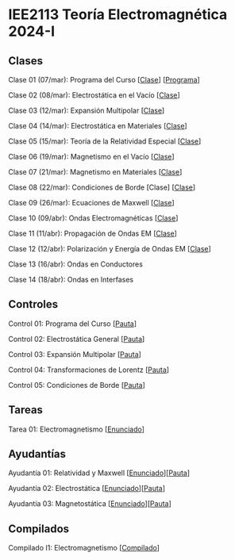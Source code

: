 # IEE2113 Teoría Electromagnética 2024-I

## Clases
Clase 01 (07/mar): Programa del Curso 
[[Clase](https://github.com/jisilva8/IEE2113_2024_01/blob/main/Clases/Clase01-Programa.pdf)]
[[Programa](https://github.com/jisilva8/IEE2113_2024_01/blob/main/Administrativo/programa_curso_v1.pdf)]

Clase 02 (08/mar): Electrostática en el Vacío 
[[Clase](https://github.com/jisilva8/IEE2113_2024_01/blob/main/Clases/Clase02-ElectroEnVacio.pdf)]

Clase 03 (12/mar): Expansión Multipolar 
[[Clase](https://github.com/jisilva8/IEE2113_2024_01/blob/main/Clases/Clase03-ExpansionMultipolar.pdf)]

Clase 04 (14/mar): Electrostática en Materiales 
[[Clase](https://github.com/jisilva8/IEE2113_2024_01/blob/main/Clases/Clase04-ElectroEnMateriales.pdf)]

Clase 05 (15/mar): Teoría de la Relatividad Especial 
[[Clase](https://github.com/jisilva8/IEE2113_2024_01/blob/main/Clases/Clase05-RelatividadEspecial.pdf)]

Clase 06 (19/mar): Magnetismo en el Vacío
[[Clase](https://github.com/jisilva8/IEE2113_2024_01/blob/main/Clases/Clase06-MagnetoEnVacio.pdf)]

Clase 07 (21/mar): Magnetismo en Materiales
[[Clase](https://github.com/jisilva8/IEE2113_2024_01/blob/main/Clases/Clase07-MagnetoEnMateriales.pdf)]

Clase 08 (22/mar): Condiciones de Borde [Clase]
[[Clase](https://github.com/jisilva8/IEE2113_2024_01/blob/main/Clases/Clase08-CondicionesDeBorde.pdf)]

Clase 09 (26/mar): Ecuaciones de Maxwell
[[Clase](https://github.com/jisilva8/IEE2113_2024_01/blob/main/Clases/Clase09-EcuacionesDeMaxwell.pdf)]

Clase 10 (09/abr): Ondas Electromagnéticas [[Clase](https://github.com/jisilva8/IEE2113_2024_01/blob/main/Clases/Clase10-OndasEM.pdf)]

Clase 11 (11/abr): Propagación de Ondas EM [[Clase](https://github.com/jisilva8/IEE2113_2024_01/blob/main/Clases/Clase11-PropagacionOndasEM.pdf)]

Clase 12 (12/abr): Polarización y Energía de Ondas EM [[Clase](https://github.com/jisilva8/IEE2113_2024_01/blob/main/Clases/Clase12-PolarizacionEnergiaOndasEM.pdf)]

Clase 13 (16/abr): Ondas en Conductores

Clase 14 (18/abr): Ondas en Interfases


## Controles
Control 01: Programa del Curso 
[[Pauta](https://github.com/jisilva8/IEE2113_2024_01/blob/main/Controles/control_01_pauta.pdf)]

Control 02: Electrostática General
[[Pauta](https://github.com/jisilva8/IEE2113_2024_01/blob/main/Controles/control_02_pauta.pdf)]

Control 03: Expansión Multipolar
[[Pauta](https://github.com/jisilva8/IEE2113_2024_01/blob/main/Controles/control_03_pauta.pdf)]

Control 04: Transformaciones de Lorentz
[[Pauta](https://github.com/jisilva8/IEE2113_2024_01/blob/main/Controles/control_04_pauta.pdf)]

Control 05: Condiciones de Borde
[[Pauta](https://github.com/jisilva8/IEE2113_2024_01/blob/main/Controles/control_04_pauta.pdf)]


## Tareas
Tarea 01: Electromagnetismo [[Enunciado](https://github.com/jisilva8/IEE2113_2024_01/blob/main/Tareas/Tarea_01.pdf)]


## Ayudantías
Ayudantía 01: Relatividad y Maxwell [[Enunciado](https://github.com/jisilva8/IEE2113_2024_01/blob/main/Ayudantias/Ayudantia01.pdf)][[Pauta](https://github.com/jisilva8/IEE2113_2024_01/blob/main/Ayudantias/Ayudantia01-PAUTA.pdf)]

Ayudantía 02: Electrostática [[Enunciado](https://github.com/jisilva8/IEE2113_2024_01/blob/main/Ayudantias/Ayudantia02.pdf)][[Pauta](https://github.com/jisilva8/IEE2113_2024_01/blob/main/Ayudantias/Ayudantia02-PAUTA.pdf)]

Ayudantía 03: Magnetostática [[Enunciado](https://github.com/jisilva8/IEE2113_2024_01/blob/main/Ayudantias/Ayudantia03.pdf)][[Pauta](https://github.com/jisilva8/IEE2113_2024_01/blob/main/Ayudantias/Ayudantia03-PAUTA.pdf)]


## Compilados
Compilado I1: Electromagnetismo [[Compilado](https://github.com/jisilva8/IEE2113_2024_01/blob/main/Compilados/CompiladoI01.pdf)]
